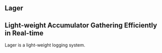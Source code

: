 Lager
-----------

## Light-weight Accumulator Gathering Efficiently in Real-time

Lager is a light-weight logging system.